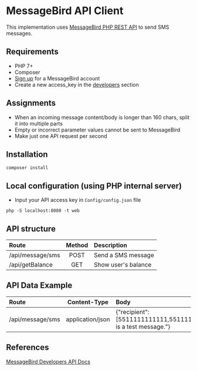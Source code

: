 # MessageBird API Client

This implementation uses [MessageBird PHP REST API](https://github.com/messagebird/php-rest-api) to send SMS messages.

## Requirements
- PHP 7+
- Composer
- [Sign up](https://www.messagebird.com/en/signup) for a MessageBird account
- Create a new access_key in the [developers](https://www.messagebird.com/app/en/settings/developers/access) section

## Assignments
- When an incoming message content/body is longer than 160 chars, split it into multiple parts
- Empty or incorrect parameter values cannot be sent to MessageBird
- Make just one API request per second

## Installation

`composer install`

## Local configuration (using PHP internal server)

- Input your API access key in `Config/config.json` file

`php -S localhost:8080 -t web`

## API structure

| Route	| Method | Description |
| :--- | :----: | :--- |
| /api/message/sms | POST | Send a SMS message |
| /api/getBalance | GET | Show user's balance |

## API Data Example

| Route	| Content-Type | Body |
| :--- | :----: | :--- |
| /api/message/sms | application/json | {"recipient": [5511111111111,5511111111112],"originator":"MessageBird","message":"This is a test message."} |

## References

[MessageBird Developers API Docs](https://developers.messagebird.com/docs/messaging)
